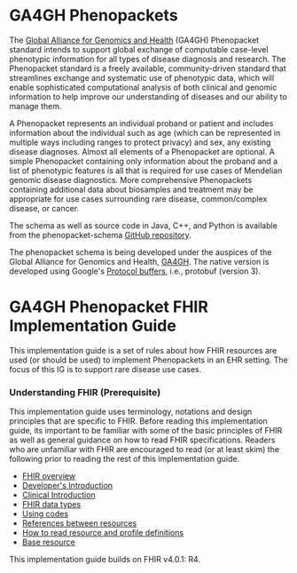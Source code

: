# GA4GH Phenopackets

The [Global Alliance for Genomics and Health](https://www.ga4gh.org/) (GA4GH) Phenopacket standard intends to support global exchange of computable case-level phenotypic information for all types of disease diagnosis and research. The Phenopacket standard is a freely available, community-driven standard that streamlines exchange and systematic use of phenotypic data, which will enable sophisticated computational analysis of both clinical and genomic information to help improve our understanding of diseases and our ability to manage them.

A Phenopacket represents an individual proband or patient and includes information about the individual such as age (which can be represented in multiple ways including ranges to protect privacy) and sex, any existing disease diagnoses. Almost all elements of a Phenopacket are optional. A simple Phenopacket containing only information about the proband and a list of phenotypic features is all that is required for use cases of Mendelian genomic disease diagnostics. More comprehensive Phenopackets containing additional data about biosamples and treatment may be appropriate for use cases surrounding rare disease, common/complex disease, or cancer.

The schema as well as source code in Java, C++, and Python is available from the phenopacket-schema [GitHub repository](https://github.com/phenopackets/phenopacket-schema).

The phenopacket schema is being developed under the auspices of the Global Alliance for Genomics and Health, [GA4GH](https://www.ga4gh.org/). The native version is developed using Google's [Protocol buffers](https://developers.google.com/protocol-buffers), i.e., protobuf (version 3).


# GA4GH Phenopacket FHIR Implementation Guide

This implementation guide is a set of rules about how FHIR resources are used (or should be used) to implement Phenopackets in an EHR setting. The focus of this IG is to support rare disease use cases.


### Understanding FHIR (Prerequisite)

This implementation guide uses terminology, notations and design principles that are specific to FHIR. Before reading this implementation guide, its important to be familiar with some of the basic principles of FHIR as well as general guidance on how to read FHIR specifications. Readers who are unfamiliar with FHIR are encouraged to read (or at least skim) the following prior to reading the rest of this implementation guide.

- [FHIR overview](http://hl7.org/fhir/overview.html)
- [Developer's Introduction](http://hl7.org/fhir/overview-dev.html)
- [Clinical Introduction](http://hl7.org/fhir/overview-clinical.html)
- [FHIR data types](http://hl7.org/fhir/datatypes.html)
- [Using codes](http://hl7.org/fhir/terminologies.html)
- [References between resources](http://hl7.org/fhir/references.html)
- [How to read resource and profile definitions](http://hl7.org/fhir/formats.html)
- [Base resource](http://hl7.org/fhir/resource.html)

This implementation guide builds on FHIR v4.0.1: R4.
